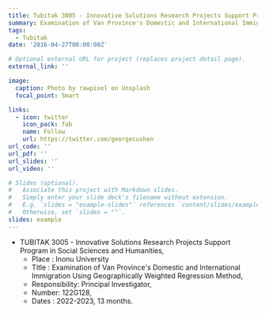 ```yaml
---
title: Tubitak 3005 - Innovative Solutions Research Projects Support Program in Social Sciences and Humanities
summary: Examination of Van Province's Domestic and International Immigration Using Geographically Weighted Regression Method.
tags:
  - Tubitak
date: '2016-04-27T00:00:00Z'

# Optional external URL for project (replaces project detail page).
external_link: ''

image:
  caption: Photo by rawpixel on Unsplash
  focal_point: Smart

links:
  - icon: twitter
    icon_pack: fab
    name: Follow
    url: https://twitter.com/georgecushen
url_code: ''
url_pdf: ''
url_slides: ''
url_video: ''

# Slides (optional).
#   Associate this project with Markdown slides.
#   Simply enter your slide deck's filename without extension.
#   E.g. `slides = "example-slides"` references `content/slides/example-slides.md`.
#   Otherwise, set `slides = ""`.
slides: example
---
```


* TUBITAK 3005 - Innovative Solutions Research Projects Support Program in Social Sciences and Humanities,
    * Place : Inonu University
    * Title : Examination of Van Province's Domestic and International Immigration Using Geographically Weighted Regression Method,
    * Responsibility: Principal Investigator,
    * Number: 122G128,  
    * Dates : 2022-2023, 13 months. 
